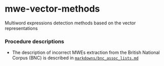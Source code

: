 # mwe-vector-methods
Multiword expressions detection methods based on the vector representations

### Procedure descriptions
* The description of incorrect MWEs extraction from the British National Corpus (BNC) is described in [<code>markdowns/bnc_assoc_lists.md</code>](https://github.com/Netherwulf/mwe-vector-methods/blob/main/markdowns/bnc_assoc_lists.md)
